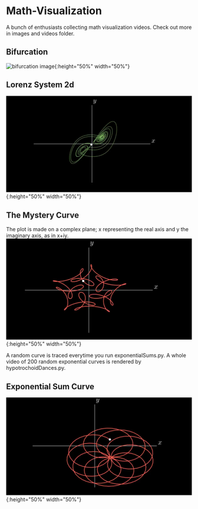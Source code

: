 # Math-Visualization  
A bunch of enthusiasts collecting math visualization videos. Check out more in images and videos folder.  

## Bifurcation  
![bifurcation image](https://github.com/Imsanskar/Math-Visualization/blob/main/images/bifurcation.png&s=200){:height="50%" width="50%"}    

## Lorenz System 2d
![lorenz system along x and y](https://github.com/Imsanskar/Math-Visualization/blob/main/images/lorenzin2d.png){:height="50%" width="50%"}    

## The Mystery Curve
The plot is made on a complex plane; x representing the real axis and y the imaginary axis, as in x+iy.
![image of the mystery curve](https://github.com/Imsanskar/Math-Visualization/blob/main/images/mysteryCurve.png){:height="50%" width="50%"}  

A random curve is traced everytime you run exponentialSums.py. A whole video of 200 random exponential curves is rendered by hypotrochoidDances.py.
## Exponential Sum Curve
![image of a random exponential sum curve](https://github.com/Imsanskar/Math-Visualization/blob/main/images/randomExpoCurve1.png){:height="50%" width="50%"}  
